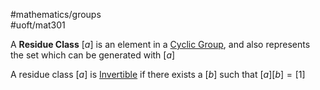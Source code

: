 #mathematics/groups  
#uoft/mat301 

A **Residue Class** $[a]$ is an element in a [Cyclic Group](Cyclic%20Group.md), and also represents the set which can be generated with $[a]$

A residue class $[a]$ is [Invertible](../MAT224%20Notes/Invertible.md) if there exists a $[b]$ such that $[a][b]=[1]$

